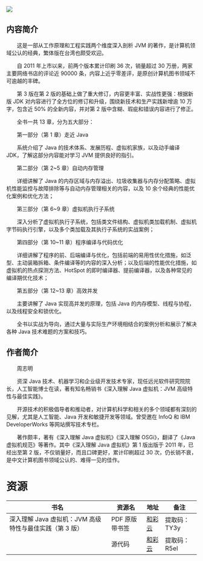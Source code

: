 ![](http://img3m5.ddimg.cn/55/8/28495225-1_w_3.jpg)

## 内容简介

　　这是一部从工作原理和工程实践两个维度深入剖析 JVM 的著作，是计算机领域公认的经典，繁体版在台湾也颇受欢迎。
  
　　自 2011 年上市以来，前两个版本累计印刷 36 次，销量超过 30 万册，两家主要网络书店的评论近 90000 条，内容上近乎零差评，是原创计算机图书领域不可逾越的丰碑。

　　第 3 版在第 2 版的基础上做了重大修订，内容更丰富、实战性更强：根据新版 JDK 对内容进行了全方位的修订和升级，围绕新技术和生产实践新增逾 10 万字，包含近 50% 的全新内容，并对第 2 版中含糊、瑕疵和错误内容进行了修正。

　　全书一共 13 章，分为五大部分：
  
　　第一部分（第 1 章）走近 Java
  
　　系统介绍了 Java 的技术体系、发展历程、虚拟机家族，以及动手编译 JDK，了解这部分内容能对学习 JVM 提供良好的指引。
  
　　第二部分（第 2~5 章）自动内存管理
  
　　详细讲解了 Java 的内存区域与内存溢出、垃圾收集器与内存分配策略、虚拟机性能监控与故障排除等与自动内存管理相关的内容，以及 10 余个经典的性能优化案例和优化方法；
  
　　第三部分（第 6~9 章）虚拟机执行子系统
  
　　深入分析了虚拟机执行子系统，包括类文件结构、虚拟机类加载机制、虚拟机字节码执行引擎，以及多个类加载及其执行子系统的实战案例；
  
　　第四部分（第 10~11 章）程序编译与代码优化
  
　　详细讲解了程序的前、后端编译与优化，包括前端的易用性优化措施，如泛型、主动装箱拆箱、条件编译等的内容的深入分析；以及后端的性能优化措施，如虚拟机的热点探测方法、HotSpot 的即时编译器、提前编译器，以及各种常见的编译期优化技术；
  
　　第五部分（第 12~13 章）高效并发
  
　　主要讲解了 Java 实现高并发的原理，包括 Java 的内存模型、线程与协程，以及线程安全和锁优化。

　　全书以实战为导向，通过大量与实际生产环境相结合的案例分析和展示了解决各种 Java 技术难题的方案和技巧。

## 作者简介

　　周志明

　　资深 Java 技术、机器学习和企业级开发技术专家，现任远光软件研究院院长，人工智能博士在读，著有知名畅销书《深入理解 Java 虚拟机：JVM 高级特性与最佳实践》。
  
　　开源技术的积极倡导者和推动者，对计算机科学和相关的多个领域都有深刻的见解，尤其是人工智能、Java 开发和敏捷开发等领域。曾受邀在 InfoQ 和 IBM DeveloperWorks 等网站撰写技术专栏。
  
　　著作颇丰，著有《深入理解 Java 虚拟机》《深入理解 OSGi》，翻译了《Java 虚拟机规范》等著作。其中《深入理解 Java 虚拟机》第 1 版出版于 2011 年，已经出至第 2 版，不仅销量好，而且口碑更好，累计印刷超过 30 次，仍长销不衰，是中文计算机图书领域公认的、难得一见的佳作。

# 资源

|书名|资源名|地址|备注|
|---|---|---|---|
|深入理解 Java 虚拟机：JVM 高级特性与最佳实践（第 3 版）|PDF 原版带书签|[和彩云](http://caiyun.feixin.10086.cn/dl/0n5Crj3SJ0ezA)|提取码：TY3y|
||源代码|[和彩云](http://caiyun.feixin.10086.cn/dl/0n5CsN1fhgiRI)|提取码：R5el|

